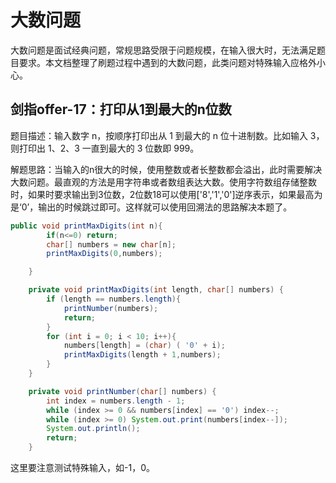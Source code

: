 # 大数问题

大数问题是面试经典问题，常规思路受限于问题规模，在输入很大时，无法满足题目要求。本文档整理了刷题过程中遇到的大数问题，此类问题对特殊输入应格外小心。

## 剑指offer-17：打印从1到最大的n位数

题目描述：输入数字 n，按顺序打印出从 1 到最大的 n 位十进制数。比如输入 3，则打印出 1、2、3 一直到最大的 3 位数即 999。

解题思路：当输入的n很大的时候，使用整数或者长整数都会溢出，此时需要解决大数问题。最直观的方法是用字符串或者数组表达大数。使用字符数组存储整数时，如果时要求输出到3位数，2位数18可以使用['8','1','0']逆序表示，如果最高为是‘0’，输出的时候跳过即可。这样就可以使用回溯法的思路解决本题了。

```java
public void printMaxDigits(int n){
        if(n<=0) return;
        char[] numbers = new char[n];
        printMaxDigits(0,numbers);

    }

    private void printMaxDigits(int length, char[] numbers) {
        if (length == numbers.length){
            printNumber(numbers);
            return;
        }
        for (int i = 0; i < 10; i++){
            numbers[length] = (char) ( '0' + i);
            printMaxDigits(length + 1,numbers);
        }
    }

    private void printNumber(char[] numbers) {
        int index = numbers.length - 1;
        while (index >= 0 && numbers[index] == '0') index--;
        while (index >= 0) System.out.print(numbers[index--]);
        System.out.println();
        return;
    }
```

这里要注意测试特殊输入，如-1，0。